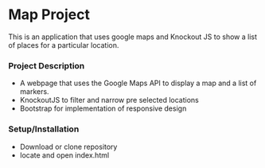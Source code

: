 # Map Project

This is an application that uses google maps and Knockout JS to show a list of places for a particular location.

### Project Description
- A webpage that uses the Google Maps API to display a map and a list of markers.
- KnockoutJS to filter and narrow pre selected locations
- Bootstrap for implementation of responsive design

### Setup/Installation
- Download or clone repository
- locate and open index.html